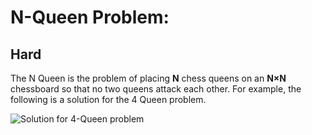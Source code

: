 # N-Queen Problem:
## Hard
<p>The N Queen is the problem of placing <strong>N</strong> chess queens on an <strong>N×N</strong> chessboard so that no two queens attack each other. For example, the following is a solution for the 4 Queen problem.</p>
<div style="width:810px" class="wp-caption alignnone"><img src="https://media.geeksforgeeks.org/wp-content/uploads/N_Queen_Problem.jpg" alt="Solution for 4-Queen problem"></div>